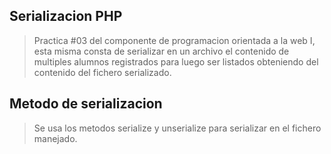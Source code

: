 ## Serializacion PHP
>Practica #03 del componente de programacion orientada a la web I, esta misma consta de serializar en un archivo el contenido de multiples alumnos registrados para luego ser listados obteniendo del contenido del fichero serializado.

## Metodo de serializacion
>Se usa los metodos serialize y unserialize para serializar en el fichero manejado. 